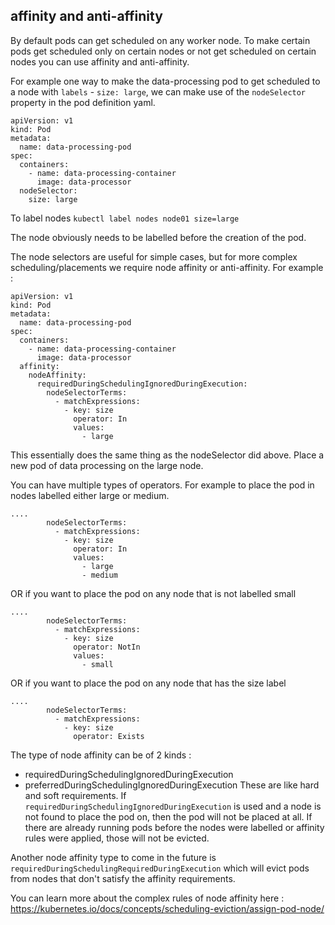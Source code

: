 ## affinity and anti-affinity

By default pods can get scheduled on any worker node.
To make certain pods get scheduled only on certain nodes or not get scheduled on certain nodes you can use affinity and anti-affinity.

For example one way to make the data-processing pod to get scheduled to a node with `labels` - `size: large`,
we can make use of the `nodeSelector` property in the pod definition yaml.
```
apiVersion: v1
kind: Pod
metadata:
  name: data-processing-pod
spec:
  containers:
    - name: data-processing-container
      image: data-processor
  nodeSelector:
    size: large
```

To label nodes
`kubectl label nodes node01 size=large`

The node obviously needs to be labelled before the creation of the pod.

The node selectors are useful for simple cases, but for more complex scheduling/placements we require node affinity or anti-affinity.
For example :
```
apiVersion: v1
kind: Pod
metadata:
  name: data-processing-pod
spec:
  containers:
    - name: data-processing-container
      image: data-processor
  affinity:
    nodeAffinity:
      requiredDuringSchedulingIgnoredDuringExecution:
        nodeSelectorTerms:
          - matchExpressions:
            - key: size
              operator: In
              values:
                - large
```
This essentially does the same thing as the nodeSelector did above. Place a new pod of data processing on the large node.

You can have multiple types of operators. For example to place the pod in nodes labelled either large or medium.
```
....
        nodeSelectorTerms:
          - matchExpressions:
            - key: size
              operator: In
              values:
                - large
                - medium
```

OR if you want to place the pod on any node that is not labelled small

```
....
        nodeSelectorTerms:
          - matchExpressions:
            - key: size
              operator: NotIn
              values:
                - small
```

OR if you want to place the pod on any node that has the size label

```
....
        nodeSelectorTerms:
          - matchExpressions:
            - key: size
              operator: Exists
```

The type of node affinity can be of 2 kinds :
  - requiredDuringSchedulingIgnoredDuringExecution
  - preferredDuringSchedulingIgnoredDuringExecution
These are like hard and soft requirements. If `requiredDuringSchedulingIgnoredDuringExecution` is used
and a node is not found to place the pod on, then the pod will not be placed at all. If there are already running pods
before the nodes were labelled or affinity rules were applied, those will not be evicted.

Another node affinity type to come in the future is `requiredDuringSchedulingRequiredDuringExecution`
which will evict pods from nodes that don't satisfy the affinity requirements.

You can learn more about the complex rules of node affinity here : https://kubernetes.io/docs/concepts/scheduling-eviction/assign-pod-node/
